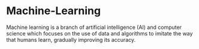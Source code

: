 # Machine-Learning
Machine learning is a branch of artificial intelligence (AI) and computer science which focuses on the use of data and algorithms to imitate the way that humans learn, gradually improving its accuracy.
